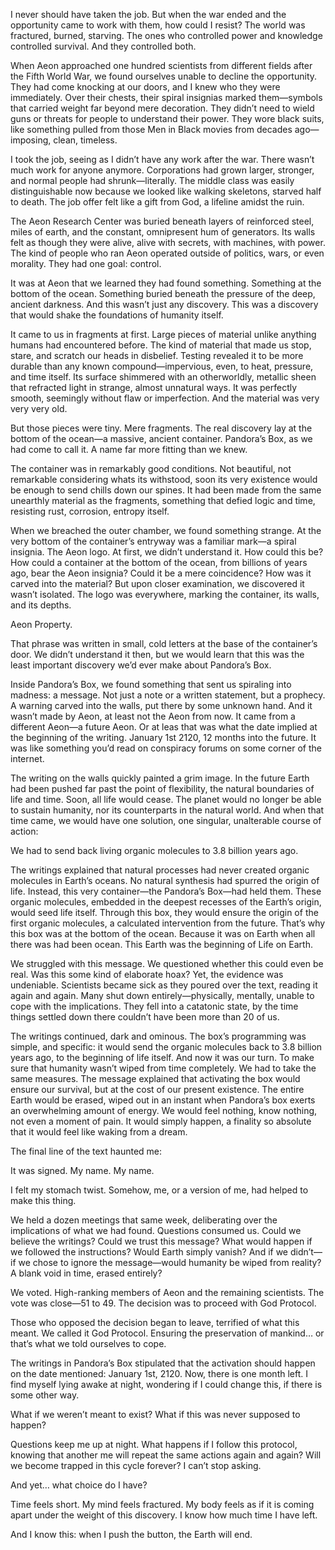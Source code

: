 I never should have taken the job. But when the war ended and the opportunity came to work with them, how could I resist? The world was fractured, burned, starving. The ones who controlled power and knowledge controlled survival. And they controlled both.

When Aeon approached one hundred scientists from different fields after the Fifth World War, we found ourselves unable to decline the opportunity. They had come knocking at our doors, and I knew who they were immediately. Over their chests, their spiral insignias marked them—symbols that carried weight far beyond mere decoration. They didn’t need to wield guns or threats for people to understand their power. They wore black suits, like something pulled from those Men in Black movies from decades ago—imposing, clean, timeless.

I took the job, seeing as I didn’t have any work after the war. There wasn’t much work for anyone anymore. Corporations had grown larger, stronger, and normal people had shrunk—literally. The middle class was easily distinguishable now because we looked like walking skeletons, starved half to death. The job offer felt like a gift from God, a lifeline amidst the ruin.

The Aeon Research Center was buried beneath layers of reinforced steel, miles of earth, and the constant, omnipresent hum of generators. Its walls felt as though they were alive, alive with secrets, with machines, with power. The kind of people who ran Aeon operated outside of politics, wars, or even morality. They had one goal: control.

It was at Aeon that we learned they had found something. Something at the bottom of the ocean. Something buried beneath the pressure of the deep, ancient darkness. And this wasn’t just any discovery. This was a discovery that would shake the foundations of humanity itself.

It came to us in fragments at first. Large pieces of material unlike anything humans had encountered before. The kind of material that made us stop, stare, and scratch our heads in disbelief. Testing revealed it to be more durable than any known compound—impervious, even, to heat, pressure, and time itself. Its surface shimmered with an otherworldly, metallic sheen that refracted light in strange, almost unnatural ways. It was perfectly smooth, seemingly without flaw or imperfection. And the material was very very very old.

But those pieces were tiny. Mere fragments. The real discovery lay at the bottom of the ocean—a massive, ancient container. Pandora’s Box, as we had come to call it. A name far more fitting than we knew.

The container was in remarkably good conditions. Not beautiful, not remarkable considering whats its withstood, soon its very existence would be enough to send chills down our spines. It had been made from the same unearthly material as the fragments, something that defied logic and time, resisting rust, corrosion, entropy itself.

When we breached the outer chamber, we found something strange. At the very bottom of the container’s entryway was a familiar mark—a spiral insignia. The Aeon logo. At first, we didn’t understand it. How could this be? How could a container at the bottom of the ocean, from billions of years ago, bear the Aeon insignia? Could it be a mere coincidence? How was it carved into the material? But upon closer examination, we discovered it wasn’t isolated. The logo was everywhere, marking the container, its walls, and its depths.

Aeon Property.

That phrase was written in small, cold letters at the base of the container’s door. We didn’t understand it then, but we would learn that this was the least important discovery we’d ever make about Pandora’s Box.

Inside Pandora’s Box, we found something that sent us spiraling into madness: a message. Not just a note or a written statement, but a prophecy. A warning carved into the walls, put there by some unknown hand. And it wasn’t made by Aeon, at least not the Aeon from now. It came from a different Aeon—a future Aeon. Or at leas that was what the date implied at the beginning of the writing. January 1st 2120, 12 months into the future. It was like something you’d read on conspiracy forums on some corner of the internet.

The writing on the walls quickly painted a grim image. In the future Earth had been pushed far past the point of flexibility, the natural boundaries of life and time. Soon, all life would cease. The planet would no longer be able to sustain humanity, nor its counterparts in the natural world. And when that time came, we would have one solution, one singular, unalterable course of action:

We had to send back living organic molecules to 3.8 billion years ago.

The writings explained that natural processes had never created organic molecules in Earth’s oceans. No natural synthesis had spurred the origin of life. Instead, this very container—the Pandora’s Box—had held them. These organic molecules, embedded in the deepest recesses of the Earth’s origin, would seed life itself. Through this box, they would ensure the origin of the first organic molecules, a calculated intervention from the future.  That’s why this box was at the bottom of the ocean. Because it was on Earth when all there was had been ocean. This Earth was the beginning of Life on Earth. 

We struggled with this message. We questioned whether this could even be real. Was this some kind of elaborate hoax? Yet, the evidence was undeniable. Scientists became sick as they poured over the text, reading it again and again. Many shut down entirely—physically, mentally, unable to cope with the implications. They fell into a catatonic state, by the time things settled down there couldn’t have been more than 20 of us. 

The writings continued, dark and ominous. The box’s programming was simple, and specific: it would send the organic molecules back to 3.8 billion years ago, to the beginning of life itself. And now it was our turn. To make sure that humanity wasn’t wiped from time completely. We had to take the same measures. The message explained that activating the box would ensure our survival, but at the cost of our present existence. The entire Earth would be erased, wiped out in an instant when Pandora’s box exerts an overwhelming amount of energy. We would feel nothing, know nothing, not even a moment of pain. It would simply happen, a finality so absolute that it would feel like waking from a dream.

The final line of the text haunted me:

It was signed. My name. My name.

I felt my stomach twist. Somehow, me, or a version of me, had helped to make this thing. 

We held a dozen meetings that same week, deliberating over the implications of what we had found. Questions consumed us. Could we believe the writings? Could we trust this message? What would happen if we followed the instructions? Would Earth simply vanish? And if we didn’t—if we chose to ignore the message—would humanity be wiped from reality? A blank void in time, erased entirely?

We voted. High-ranking members of Aeon and the remaining scientists. The vote was close—51 to 49. The decision was to proceed with God Protocol.

Those who opposed the decision began to leave, terrified of what this meant. We called it God Protocol. Ensuring the preservation of mankind… or that’s what we told ourselves to cope.

The writings in Pandora’s Box stipulated that the activation should happen on the date mentioned: January 1st, 2120. Now, there is one month left. I find myself lying awake at night, wondering if I could change this, if there is some other way.

What if we weren’t meant to exist? What if this was never supposed to happen?

Questions keep me up at night. What happens if I follow this protocol, knowing that another me will repeat the same actions again and again? Will we become trapped in this cycle forever? I can’t stop asking.

And yet… what choice do I have?

Time feels short. My mind feels fractured. My body feels as if it is coming apart under the weight of this discovery. I know how much time I have left.

And I know this: when I push the button, the Earth will end.